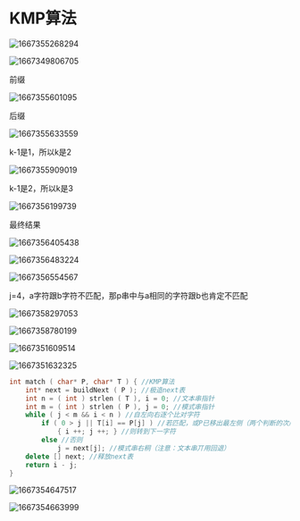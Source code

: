 # KMP算法

![1667355268294](4-KMP算法.assets/1667355268294-1667355268748.png)

![1667349806705](4-KMP算法.assets/1667349806705-1667349807086.png)

前缀

![1667355601095](4-KMP算法.assets/1667355601095-1667355601271.png)

后缀

![1667355633559](4-KMP算法.assets/1667355633559-1667355633773.png)



k-1是1，所以k是2

![1667355909019](4-KMP算法.assets/1667355909019-1667355909342.png)



k-1是2，所以k是3

![1667356199739](4-KMP算法.assets/1667356199739-1667356199992.png)



最终结果

![1667356405438](4-KMP算法.assets/1667356405438-1667356405668.png)



![1667356483224](4-KMP算法.assets/1667356483224-1667356483539.png)

![1667356554567](4-KMP算法.assets/1667356554567-1667356554770.png)

j=4，a字符跟b字符不匹配，那p串中与a相同的字符跟b也肯定不匹配

![1667358297053](4-KMP算法.assets/1667358297053-1667358297315.png)

![1667358780199](4-KMP算法.assets/1667358780199-1667358780813.png)









![1667351609514](4-KMP算法.assets/1667351609514-1667351609842.png)

![1667351632325](4-KMP算法.assets/1667351632325-1667351632641.png)

```cpp
int match ( char* P, char* T ) { //KMP算法
	int* next = buildNext ( P ); //极造next表
	int n = ( int ) strlen ( T ), i = 0; //文本串指针
	int m = ( int ) strlen ( P ), j = 0; //模式串指针
	while ( j < m && i < n ) //自左向右逐个比对字符
		if ( 0 > j || T[i] == P[j] ) //若匹配，或P已移出最左侧（两个判断的次序不可交换）
			{ i ++; j ++; } //则转到下一字符
		else //否则
			j = next[j]; //模式串右秱（注意：文本串丌用回退）
	delete [] next; //释放next表
	return i - j;
}
```

![1667354647517](4-KMP算法.assets/1667354647517-1667354647720.png)

![1667354663999](4-KMP算法.assets/1667354663999-1667354664257.png)